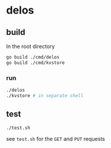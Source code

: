 # delos

## build

In the root directory

```sh
go build ./cmd/delos
go build ./cmd/kvstore
```

### run

```sh
./delos
./kvstore # in separate shell
```

## test

```sh
./test.sh
```

see `test.sh` for the `GET` and `PUT` requests
